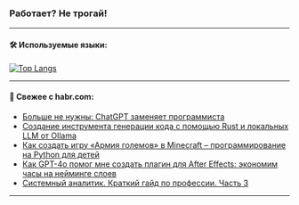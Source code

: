 ### Работает? Не трогай!

---
<!--
#### 🛠️ Technical stack:

![Java](https://img.shields.io/badge/Java-informational?logo=Oracle&style=flat&logoColor=white&color=FF4500)
![Kotlin](https://img.shields.io/badge/Kotlin-informational?logo=Kotlin&style=flat&logoColor=white&color=774D97)
![TS](https://img.shields.io/badge/TypeScript-informational?logo=typeScript&style=flat&logoColor=black&color=017acc)
![Python](https://img.shields.io/badge/Python-informational?logo=Python&style=flat&logoColor=black&color=ffdd54) <br>
![Spring](https://img.shields.io/badge/Spring-informational?logo=Spring&style=flat&logoColor=white&color=6DB33F) 
![SpringBoot](https://img.shields.io/badge/SpringBoot-informational?logo=SpringBoot&style=flat&logoColor=white&color=6DB33F)
![Nest](https://img.shields.io/badge/NestJS-informational?logo=NestJS&style=flat&logoColor=white&color=E0234E) 
![NodeJS](https://img.shields.io/badge/NodeJS-informational?logo=node.js&style=flat&logoColor=white&color=70A760)<br>
![PostgreSQL](https://img.shields.io/badge/PostgreSQL-informational?logo=PostgreSQL&style=flat&logoColor=white&color=DAA520)
![MongoDB](https://img.shields.io/badge/MongoDB-informational?logo=MongoDB&style=flat&logoColor=white&color=870000)
![Apache](https://img.shields.io/badge/Apache-informational?logo=apache&style=flat&logoColor=white&color=f74e28)

___ 
-->

#### 🛠️ Используемые языки:

[![Top Langs](https://github-readme-stats-u2qms2cxw-advtsettinggmailcoms-projects.vercel.app/api/top-langs/?username=zloylis&langs_count=10&hide_title=true&title_color=e6edf3&size_weight=0.5&count_weight=0.5&layout=compact&hide_progress=true&hide_border=true&theme=dracula)](https://github.com/zloylis)

<!---


####  :octocat:&nbsp;&nbsp; Статистика:

![GitHub stats](https://github-readme-stats-u2qms2cxw-advtsettinggmailcoms-projects.vercel.app/api?username=zloylis&show_icons=true&hide_border=true&theme=dracula&title_color=e6edf3&include_all_commits=true&count_private=true&hide_rank=false&hide_title=true&rank_icon=github)
-->
---

#### 💬 Свежее с habr.com:

<!-- BLOG-POST-LIST:START -->
- [Больше не нужны: ChatGPT заменяет программиста](https://habr.com/ru/articles/844462/?utm_source=habrahabr&utm_medium=rss&utm_campaign=844462)
- [Создание инструмента генерации кода с помощью Rust и локальных LLM от Ollama](https://habr.com/ru/articles/844426/?utm_source=habrahabr&utm_medium=rss&utm_campaign=844426)
- [Как создать игру «Армия големов» в Minecraft – программирование на Python для детей](https://habr.com/ru/companies/pixel_study/articles/844414/?utm_source=habrahabr&utm_medium=rss&utm_campaign=844414)
- [Как GPT-4o помог мне создать плагин для After Effects: экономим часы на нейминге слоев](https://habr.com/ru/articles/844404/?utm_source=habrahabr&utm_medium=rss&utm_campaign=844404)
- [Системный аналитик. Краткий гайд по профессии. Часть 3](https://habr.com/ru/articles/843284/?utm_source=habrahabr&utm_medium=rss&utm_campaign=843284)
<!-- BLOG-POST-LIST:END -->

---
